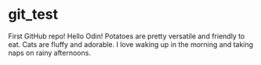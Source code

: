 # git_test
First GitHub repo!
Hello Odin!
Potatoes are pretty versatile and friendly to eat.
Cats are fluffy and adorable.
I love waking up in the morning and taking naps on rainy afternoons.
